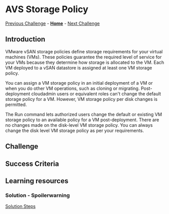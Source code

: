# AVS Storage Policy

[Previous Challenge](./12-AVS-ANF-Datastores.md) - **[Home](../Readme.md)** - [Next Challenge](./14-AVS-Placement-Policy.md)

## Introduction

VMware vSAN storage policies define storage requirements for your virtual machines (VMs). These policies guarantee the required level of service for your VMs because they determine how storage is allocated to the VM. Each VM deployed to a vSAN datastore is assigned at least one VM storage policy.

You can assign a VM storage policy in an initial deployment of a VM or when you do other VM operations, such as cloning or migrating. Post-deployment cloudadmin users or equivalent roles can't change the default storage policy for a VM. However, VM storage policy per disk changes is permitted.

The Run command lets authorized users change the default or existing VM storage policy to an available policy for a VM post-deployment. There are no changes made on the disk-level VM storage policy. You can always change the disk level VM storage policy as per your requirements.

## Challenge 

## Success Criteria

## Learning resources

### Solution - Spoilerwarning

[Solution Steps](../Solutionguide/13-AVS-Storage-Policy.md)